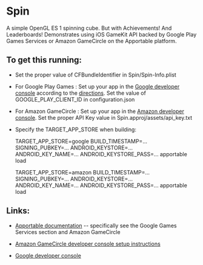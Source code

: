 Spin
====

A simple OpenGL ES 1 spinning cube.  But with Achievements!  And Leaderboards!  Demonstrates using iOS GameKit API backed by Google Play Games Services or Amazon GameCircle on the Apportable platform.

To get this running:
-------------------

* Set the proper value of CFBundleIdentifier in Spin/Spin-Info.plist

* For Google Play Games : Set up your app in the [Google developer console](https://play.google.com/apps/publish/) according to the [directions](http://docs.apportable.com/publishing.html#google-games-services).  Set the value of GOOGLE\_PLAY\_CLIENT\_ID in configuration.json

* For Amazon GameCircle : Set up your app in the [Amazon developer console](https://developer.amazon.com/public/apis/engage/gamecircle).  Set the proper API Key value in Spin.approj/assets/api\_key.txt

* Specify the TARGET\_APP\_STORE when building:

    TARGET_APP_STORE=google BUILD_TIMESTAMP=... SIGNING_PUBKEY=... ANDROID_KEYSTORE=... ANDROID_KEY_NAME=... ANDROID_KEYSTORE_PASS=... apportable load

    TARGET_APP_STORE=amazon BUILD_TIMESTAMP=... SIGNING_PUBKEY=... ANDROID_KEYSTORE=... ANDROID_KEY_NAME=... ANDROID_KEYSTORE_PASS=... apportable load

Links:
-----

* [Apportable documentation](http://docs.apportable.com/publishing.html#google-games-services) -- specifically see the
  Google Games Services section and Amazon GameCircle

* [Amazon GameCircle developer console setup instructions](https://developer.amazon.com/public/apis/engage/gamecircle)

* [Google developer console](https://play.google.com/apps/publish/)

